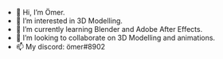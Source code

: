 - 👋 Hi, I’m Ömer.
- 👀 I’m interested in 3D Modelling.
- 🌱 I’m currently learning Blender and Adobe After Effects.
- 💞️ I’m looking to collaborate on 3D Modelling and animations.
- 📫 My discord: ömer#8902

<!---
omerGllgl/omerGllgl is a ✨ special ✨ repository because its `README.md` (this file) appears on your GitHub profile.
You can click the Preview link to take a look at your changes.
--->
